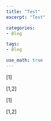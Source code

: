 ```yaml
---
title: "Test"
excerpt: "Test"

categories:
- Blog

tags:
- Blog

use_math: true
---
```


[1]

[1,2]

\[1\]

\[1,2\]